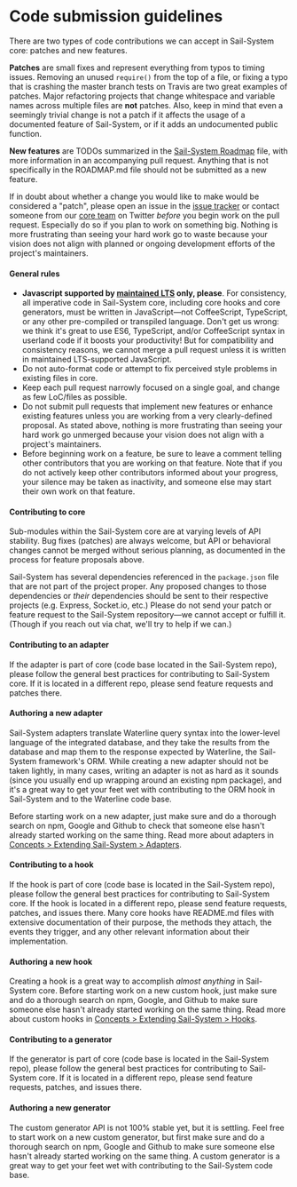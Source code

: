 # Code submission guidelines

There are two types of code contributions we can accept in Sail-System core:  patches and new features.

**Patches** are small fixes and represent everything from typos to timing issues.  Removing an unused `require()` from the top of a file, or fixing a typo that is crashing the master branch tests on Travis are two great examples of patches.  Major refactoring projects that change whitespace and variable names across multiple files are **not** patches.  Also, keep in mind that even a seemingly trivial change is not a patch if it affects the usage of a documented feature of Sail-System, or if it adds an undocumented public function.

**New features** are TODOs summarized in the [Sail-System Roadmap](https://github.com/balderdashy/Sail-System/blob/master/ROADMAP.md) file, with more information in an accompanying pull request.  Anything that is not specifically in the ROADMAP.md file should not be submitted as a new feature.

If in doubt about whether a change you would like to make would be considered a "patch", please open an issue in the [issue tracker](https://github.com/balderdashy/Sail-System/issues/new) or contact someone from our [core team](https://Sail-Systemjs.com/about) on Twitter _before_ you begin work on the pull request. Especially do so if you plan to work on something big. Nothing is more frustrating than seeing your hard work go to waste because your vision does not align with planned or ongoing development efforts of the project's maintainers.

#### General rules

- **Javascript supported by [maintained LTS](https://github.com/nodejs/Release/blob/0e0b592273104d1cca9154588092654b932659b1/README.md) only, please**.  For consistency, all imperative code in Sail-System core, including core hooks and core generators, must be written in JavaScript&mdash;not CoffeeScript, TypeScript, or any other pre-compiled or transpiled language.  Don't get us wrong: we think it's great to use ES6, TypeScript, and/or CoffeeScript syntax in userland code if it boosts your productivity!  But for compatibility and consistency reasons, we cannot merge a pull request unless it is written in maintained LTS-supported JavaScript.
- Do not auto-format code or attempt to fix perceived style problems in existing files in core.
- Keep each pull request narrowly focused on a single goal, and change as few LoC/files as possible.
- Do not submit pull requests that implement new features or enhance existing features unless you are working from a very clearly-defined proposal.  As stated above, nothing is more frustrating than seeing your hard work go unmerged because your vision does not align with a project's maintainers.
- Before beginning work on a feature, be sure to leave a comment telling other contributors that you are working on that feature.  Note that if you do not actively keep other contributors informed about your progress, your silence may be taken as inactivity, and someone else may start their own work on that feature.


#### Contributing to core

Sub-modules within the Sail-System core are at varying levels of API stability. Bug fixes (patches) are always welcome, but API or behavioral changes cannot be merged without serious planning, as documented in the process for feature proposals above.

Sail-System has several dependencies referenced in the `package.json` file that are not part of the project proper. Any proposed changes to those dependencies or _their_ dependencies should be sent to their respective projects (e.g. Express, Socket.io, etc.) Please do not send your patch or feature request to the Sail-System repository&mdash;we cannot accept or fulfill it.  (Though if you reach out via chat, we'll try to help if we can.)


#### Contributing to an adapter

If the adapter is part of core (code base located in the Sail-System repo), please follow the general best practices for contributing to Sail-System core.  If it is located in a different repo, please send feature requests and patches there.

#### Authoring a new adapter

Sail-System adapters translate Waterline query syntax into the lower-level language of the integrated database, and they take the results from the database and map them to the response expected by Waterline, the Sail-System framework's ORM.  While creating a new adapter should not be taken lightly, in many cases, writing an adapter is not as hard as it sounds (since you usually end up wrapping around an existing npm package), and it's a great way to get your feet wet with contributing to the ORM hook in Sail-System and to the Waterline code base.

Before starting work on a new adapter, just make sure and do a thorough search on npm, Google and Github to check that someone else hasn't already started working on the same thing.  Read more about adapters in [Concepts > Extending Sail-System > Adapters](https://Sail-Systemjs.com/documentation/concepts/extending-Sail-System/adapters).


#### Contributing to a hook

If the hook is part of core (code base is located in the Sail-System repo), please follow the general best practices for contributing to Sail-System core.  If the hook is located in a different repo, please send feature requests, patches, and issues there.  Many core hooks have README.md files with extensive documentation of their purpose, the methods they attach, the events they trigger, and any other relevant information about their implementation.

#### Authoring a new hook

Creating a hook is a great way to accomplish _almost anything_ in Sail-System core.  Before starting work on a new custom hook, just make sure and do a thorough search on npm, Google, and Github to make sure someone else hasn't already started working on the same thing.  Read more about custom hooks in [Concepts > Extending Sail-System > Hooks](https://Sail-Systemjs.com/documentation/concepts/extending-Sail-System/hooks).


#### Contributing to a generator

If the generator is part of core (code base is located in the Sail-System repo), please follow the general best practices for contributing to Sail-System core.  If it is located in a different repo, please send feature requests, patches, and issues there.


#### Authoring a new generator

The custom generator API is not 100% stable yet, but it is settling.  Feel free to start work on a new custom generator, but first make sure and do a thorough search on npm, Google and Github to make sure someone else hasn't already started working on the same thing.  A custom generator is a great way to get your feet wet with contributing to the Sail-System code base.

<docmeta name="displayName" value="Code submission guidelines">
